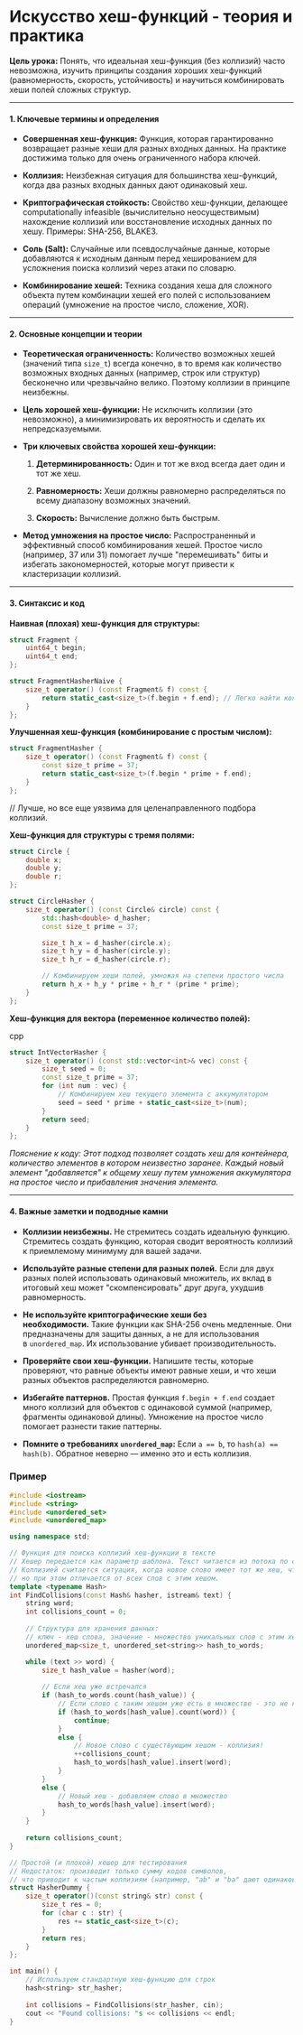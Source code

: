 # Искусство хеш-функций - теория и практика
**Цель урока:** Понять, что идеальная хеш-функция (без коллизий) часто невозможна, изучить принципы создания хороших хеш-функций (равномерность, скорость, устойчивость) и научиться комбинировать хеши полей сложных структур.

---

#### 1. Ключевые термины и определения

- **Совершенная хеш-функция:** Функция, которая гарантированно возвращает разные хеши для разных входных данных. На практике достижима только для очень ограниченного набора ключей.
    
- **Коллизия:** Неизбежная ситуация для большинства хеш-функций, когда два разных входных данных дают одинаковый хеш.
    
- **Криптографическая стойкость:** Свойство хеш-функции, делающее computationally infeasible (вычислительно неосуществимым) нахождение коллизий или восстановление исходных данных по хешу. Примеры: SHA-256, BLAKE3.
    
- **Соль (Salt):** Случайные или псевдослучайные данные, которые добавляются к исходным данным перед хешированием для усложнения поиска коллизий через атаки по словарю.
    
- **Комбинирование хешей:** Техника создания хеша для сложного объекта путем комбинации хешей его полей с использованием операций (умножение на простое число, сложение, XOR).
    

---

#### 2. Основные концепции и теории

- **Теоретическая ограниченность:** Количество возможных хешей (значений типа `size_t`) всегда конечно, в то время как количество возможных входных данных (например, строк или структур) бесконечно или чрезвычайно велико. Поэтому коллизии в принципе неизбежны.
    
- **Цель хорошей хеш-функции:** Не исключить коллизии (это невозможно), а минимизировать их вероятность и сделать их непредсказуемыми.
    
- **Три ключевых свойства хорошей хеш-функции:**
    
    1. **Детерминированность:** Один и тот же вход всегда дает один и тот же хеш.
        
    2. **Равномерность:** Хеши должны равномерно распределяться по всему диапазону возможных значений.
        
    3. **Скорость:** Вычисление должно быть быстрым.
        
- **Метод умножения на простое число:** Распространенный и эффективный способ комбинирования хешей. Простое число (например, 37 или 31) помогает лучше "перемешивать" биты и избегать закономерностей, которые могут привести к кластеризации коллизий.
    

---

#### 3. Синтаксис и код

**Наивная (плохая) хеш-функция для структуры:**


```cpp
struct Fragment {
    uint64_t begin;
    uint64_t end;
};

struct FragmentHasherNaive {
    size_t operator() (const Fragment& f) const {
        return static_cast<size_t>(f.begin + f.end); // Легко найти коллизии
    }
};
```

**Улучшенная хеш-функция (комбинирование с простым числом):**


```cpp
struct FragmentHasher {
    size_t operator() (const Fragment& f) const {
        const size_t prime = 37;
        return static_cast<size_t>(f.begin * prime + f.end);
    }
};
```
// Лучше, но все еще уязвима для целенаправленного подбора коллизий.

**Хеш-функция для структуры с тремя полями:**



```cpp
struct Circle {
    double x;
    double y;
    double r;
};

struct CircleHasher {
    size_t operator() (const Circle& circle) const {
        std::hash<double> d_hasher;
        const size_t prime = 37;

        size_t h_x = d_hasher(circle.x);
        size_t h_y = d_hasher(circle.y);
        size_t h_r = d_hasher(circle.r);

        // Комбинируем хеши полей, умножая на степени простого числа
        return h_x + h_y * prime + h_r * (prime * prime);
    }
};
```

**Хеш-функция для вектора (переменное количество полей):**

cpp

```cpp
struct IntVectorHasher {
    size_t operator() (const std::vector<int>& vec) const {
        size_t seed = 0;
        const size_t prime = 37;
        for (int num : vec) {
            // Комбинируем хеш текущего элемента с аккумулятором
            seed = seed * prime + static_cast<size_t>(num);
        }
        return seed;
    }
};
```

_Пояснение к коду: Этот подход позволяет создать хеш для контейнера, количество элементов в котором неизвестно заранее. Каждый новый элемент "добавляется" к общему хешу путем умножения аккумулятора на простое число и прибавления значения элемента._

---

#### 4. Важные заметки и подводные камни

- **Коллизии неизбежны.** Не стремитесь создать идеальную функцию. Стремитесь создать функцию, которая сводит вероятность коллизий к приемлемому минимуму для вашей задачи.
    
- **Используйте разные степени для разных полей.** Если для двух разных полей использовать одинаковый множитель, их вклад в итоговый хеш может "скомпенсировать" друг друга, ухудшив равномерность.
    
- **Не используйте криптографические хеши без необходимости.** Такие функции как SHA-256 очень медленные. Они предназначены для защиты данных, а не для использования в `unordered_map`. Их использование убивает производительность.
    
- **Проверяйте свои хеш-функции.** Напишите тесты, которые проверяют, что равные объекты имеют равные хеши, и что хеши разных объектов распределяются равномерно.
    
- **Избегайте паттернов.** Простая функция `f.begin + f.end` создает много коллизий для объектов с одинаковой суммой (например, фрагменты одинаковой длины). Умножение на простое число помогает разнести такие паттерны.
    
- **Помните о требованиях `unordered_map`:** Если `a == b`, то `hash(a) == hash(b)`. Обратное неверно — именно это и есть коллизия.

### Пример

```cpp
#include <iostream>
#include <string>
#include <unordered_set>
#include <unordered_map>

using namespace std;

// Функция для поиска коллизий хеш-функции в тексте
// Хешер передается как параметр шаблона. Текст читается из потока по словам.
// Коллизией считается ситуация, когда новое слово имеет тот же хеш, что и предыдущее слово,
// но при этом отличается от всех слов с этим хешом.
template <typename Hash>
int FindCollisions(const Hash& hasher, istream& text) {
    string word;
    int collisions_count = 0;
    
    // Структура для хранения данных:
    // ключ - хеш слова, значение - множество уникальных слов с этим хешом
    unordered_map<size_t, unordered_set<string>> hash_to_words;

    while (text >> word) {
        size_t hash_value = hasher(word);
        
        // Если хеш уже встречался
        if (hash_to_words.count(hash_value)) {
            // Если слово с таким хешом уже есть в множестве - это не коллизия
            if (hash_to_words[hash_value].count(word)) {
                continue;
            }
            else {
                // Новое слово с существующим хешом - коллизия!
                ++collisions_count;
                hash_to_words[hash_value].insert(word);
            }
        }
        else {
            // Новый хеш - добавляем слово в множество
            hash_to_words[hash_value].insert(word);
        }
    }
    
    return collisions_count;
}

// Простой (и плохой) хешер для тестирования
// Недостаток: производит только сумму кодов символов,
// что приводит к частым коллизиям (например, "ab" и "ba" дают одинаковый хеш)
struct HasherDummy {
    size_t operator()(const string& str) const {
        size_t res = 0;
        for (char c : str) {
            res += static_cast<size_t>(c);
        }
        return res;
    }
};

int main() {
    // Используем стандартную хеш-функцию для строк
    hash<string> str_hasher;
    
    int collisions = FindCollisions(str_hasher, cin);
    cout << "Found collisions: "s << collisions << endl;
}
```
